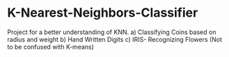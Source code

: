# K-Nearest-Neighbors-Classifier
Project for a better understanding of KNN. a) Classifying Coins based on radius and weight b) Hand Written Digits c) IRIS- Recognizing Flowers (Not to be confused with K-means)
